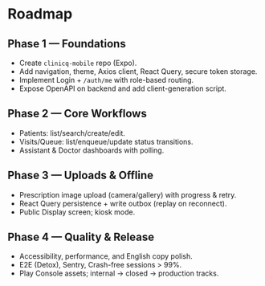 # Roadmap
## Phase 1 — Foundations
- Create `clinicq-mobile` repo (Expo).
- Add navigation, theme, Axios client, React Query, secure token storage.
- Implement Login + `/auth/me` with role-based routing.
- Expose OpenAPI on backend and add client-generation script.

## Phase 2 — Core Workflows
- Patients: list/search/create/edit.
- Visits/Queue: list/enqueue/update status transitions.
- Assistant & Doctor dashboards with polling.

## Phase 3 — Uploads & Offline
- Prescription image upload (camera/gallery) with progress & retry.
- React Query persistence + write outbox (replay on reconnect).
- Public Display screen; kiosk mode.

## Phase 4 — Quality & Release
- Accessibility, performance, and English copy polish.
- E2E (Detox), Sentry, Crash-free sessions > 99%.
- Play Console assets; internal → closed → production tracks.
